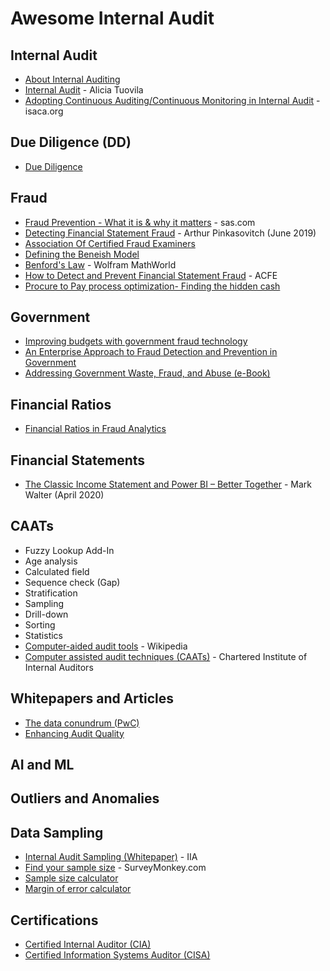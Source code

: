 # Awesome Internal Audit

## Internal Audit
* [About Internal Auditing](https://global.theiia.org/about/about-internal-auditing/Pages/About-Internal-Auditing.aspx)
* [Internal Audit](https://www.investopedia.com/terms/i/internalaudit.asp) - Alicia Tuovila
* [Adopting Continuous Auditing/Continuous Monitoring in Internal Audit](https://www.isaca.org/Journal/archives/2012/Volume-3/Pages/Adopting-Continuous-Auditing-Continuous-Monitoring-in-Internal-Audit.aspx) - isaca.org

## Due Diligence (DD)
* [Due Diligence](https://www.investopedia.com/terms/d/duediligence.asp)

## Fraud
* [Fraud Prevention - What it is & why it matters](https://www.sas.com/en_us/insights/fraud/fraud-prevention.html) - sas.com
* [Detecting Financial Statement Fraud](https://www.investopedia.com/articles/financial-theory/11/detecting-financial-fraud.asp) - Arthur Pinkasovitch (June 2019)
* [Association Of Certified Fraud Examiners](https://www.investopedia.com/terms/a/association-of-certified-fraud-examiners.asp)
* [Defining the Beneish Model](https://www.investopedia.com/terms/b/beneishmodel.asp)
* [Benford's Law](http://mathworld.wolfram.com/BenfordsLaw.html) - Wolfram MathWorld
* [How to Detect and Prevent Financial Statement Fraud](https://www.acfe.com/uploadedFiles/Shared_Content/Products/Self-Study_CPE/How%20to%20Detect%20and%20Prevent%20Financial%20Statement%20Fraud%202017_Chapter%20Excerpt.pdf) - ACFE
* [Procure to Pay process optimization- Finding the hidden cash](https://www.procuredesk.com/procure-to-pay-process-optimization/#3_Where_is_the_hidden_cash_in_your_procure_to_pay_process)

## Government 
* [Improving budgets with government fraud technology](https://www.sas.com/en_us/insights/articles/risk-fraud/improving-budgets-government-fraud-technology.html)
* [An Enterprise Approach to Fraud Detection and Prevention in Government](https://www.sas.com/en_us/whitepapers/iia-enterprise-approach-fraud-detection-prevention-in-government-107974/download.html)
* [Addressing Government Waste, Fraud, and Abuse (e-Book)](https://play.google.com/books/reader?id=fzcMX4Gze9cC&hl=en&pg=GBS.PP1)

## Financial Ratios
* [Financial Ratios in Fraud Analytics](https://auditmonk.wordpress.com/2017/02/19/financial-ratios-in-fraud-analytics/)

## Financial Statements
* [The Classic Income Statement and Power BI – Better Together](https://storybi.com/2020/04/30/the-classic-income-statement-and-power-bi-better-together/) - Mark Walter (April 2020)

## CAATs
* Fuzzy Lookup Add-In
* Age analysis
* Calculated field
* Sequence check (Gap)
* Stratification
* Sampling
* Drill-down
* Sorting
* Statistics
* [Computer-aided audit tools](https://en.wikipedia.org/wiki/Computer-aided_audit_tools) - Wikipedia
* [Computer assisted audit techniques (CAATs)](https://www.iia.org.uk/resources/delivering-internal-audit/computer-assisted-audit-techniques-caats/?downloadPdf=true) - Chartered Institute of Internal Auditors

## Whitepapers and Articles
* [The data conundrum (PwC)](https://cdn.cfo.com/content/uploads/2013/12/PwCs-Internal-Audit-Analytics-Conundrum-Webcast-12-5-13.pdf)
* [Enhancing Audit Quality](https://www.aicpa.org/content/dam/aicpa/eaq/eaq-highlights-report-2018-infographic.pdf)

## AI and ML 

## Outliers and Anomalies


## Data Sampling
* [Internal Audit Sampling (Whitepaper)](http://iia.org.au/sf_docs/default-source/quality/white-papers/iia-australia-white-internal-audit-sampling-(002).pdf) - IIA
* [Find your sample size](https://www.surveymonkey.com/curiosity/how-many-people-do-i-need-to-take-my-survey/) - SurveyMonkey.com
* [Sample size calculator](https://www.surveymonkey.com/mp/sample-size-calculator/)
* [Margin of error calculator](https://www.surveymonkey.com/mp/margin-of-error-calculator/)

## Certifications
* [Certified Internal Auditor (CIA)](https://na.theiia.org/certification/CIA-Certification/Pages/CIA-Certification.aspx)
* [Certified Information Systems Auditor (CISA)](https://www.investopedia.com/terms/c/certified-information-systems-auditor.asp)
